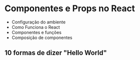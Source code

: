 # Componentes e Props no React 

- Configuração do ambiente
- Como Funciona o React
- Componentes e funções
- Composição de componentes

## 10 formas de dizer "Hello World"



